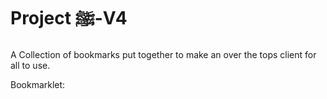 # Project ﷺ-V4

A Collection of bookmarks put together to make an over the tops client for all to use.

Bookmarklet:
<script src="https://gist.github.com/TheAnonymousXI/0b5071fbd74d68f56bc352d3c00716c7.js"></script>
